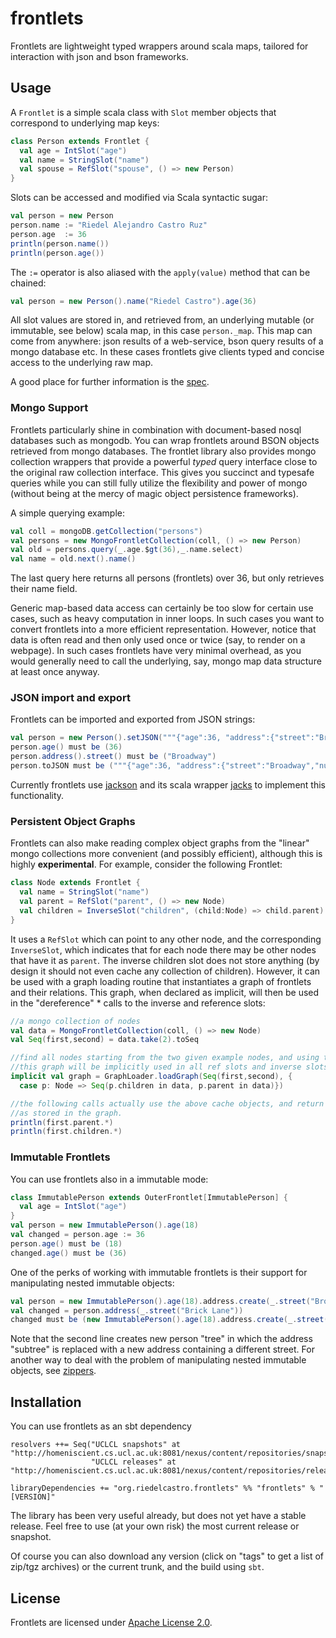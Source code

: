 frontlets
=========

Frontlets are lightweight typed wrappers around scala maps, tailored for interaction with json and bson frameworks.

Usage
-----

A `Frontlet` is a simple scala class with `Slot` member objects that correspond to underlying map keys:

```scala
class Person extends Frontlet {
  val age = IntSlot("age")
  val name = StringSlot("name")
  val spouse = RefSlot("spouse", () => new Person)
}
```

Slots can be accessed and modified via Scala syntactic sugar:

```scala
val person = new Person
person.name := "Riedel Alejandro Castro Ruz"
person.age  := 36
println(person.name())
println(person.age())
```

The `:=` operator is also aliased with the `apply(value)` method that can be chained:

```scala
val person = new Person().name("Riedel Castro").age(36)
```


All slot values are stored in, and retrieved from, an underlying mutable (or immutable, see below) scala map, in this case `person._map`.
This map can come from anywhere: json results of a web-service, bson query results of a mongo database etc. In these
cases frontlets give clients typed and concise access to the underlying raw map.

A good place for further information is the [spec][spec].

### Mongo Support ###

Frontlets particularly shine in combination with document-based nosql databases such as mongodb. You can
wrap frontlets around BSON objects retrieved from mongo databases. The frontlet library also provides
mongo collection wrappers that provide a powerful *typed* query interface close to the original raw
collection interface. This gives you succinct and typesafe queries while you can still fully
utilize the flexibility and power of mongo (without being at the mercy of magic object persistence frameworks).

A simple querying example:

```scala
val coll = mongoDB.getCollection("persons")
val persons = new MongoFrontletCollection(coll, () => new Person)
val old = persons.query(_.age.$gt(36),_.name.select)
val name = old.next().name()
```

The last query here returns all persons (frontlets) over 36, but only retrieves their name field.

Generic map-based data access can certainly be too slow for certain use cases, such as heavy computation in inner
loops. In such cases you want to convert frontlets into a more efficient representation. However, notice that data
is often read and then only used once or twice (say, to render on a webpage). In such cases frontlets
have very minimal overhead, as you would generally need to call the underlying, say, mongo map data structure
at least once anyway.

### JSON import and export ###

Frontlets can be imported and exported from JSON strings:

```scala
val person = new Person().setJSON("""{"age":36, "address":{"street":"Broadway","number":1}}""")
person.age() must be (36)
person.address().street() must be ("Broadway")
person.toJSON must be ("""{"age":36, "address":{"street":"Broadway","number":1}}""")
```

Currently frontlets use [jackson](http://jackson.codehaus.org/) and its
scala wrapper [jacks](https://github.com/wg/jacks) to implement this functionality.

### Persistent Object Graphs ###

Frontlets can also make reading complex object graphs from the "linear" mongo collections more convenient (and possibly
efficient), although this is highly **experimental**. For example, consider the following Frontlet:

```scala
class Node extends Frontlet {
  val name = StringSlot("name")
  val parent = RefSlot("parent", () => new Node)
  val children = InverseSlot("children", (child:Node) => child.parent)
}
```

It uses a `RefSlot` which can point to any other node, and the corresponding `InverseSlot`, which
indicates that for each node there may be other nodes that have it as `parent`. The inverse children slot
does not store anything (by design it should not even cache any collection of children). However,
it can be used with a graph loading routine that instantiates a graph of frontlets and their relations.
This graph, when declared as implicit, will then be used in the "dereference" * calls to the inverse
and reference slots:

```scala
//a mongo collection of nodes
val data = MongoFrontletCollection(coll, () => new Node)
val Seq(first,second) = data.take(2).toSeq

//find all nodes starting from the two given example nodes, and using the given neighborhood function
//this graph will be implicitly used in all ref slots and inverse slots when calling "*" methods
implicit val graph = GraphLoader.loadGraph(Seq(first,second), {
  case p: Node => Seq(p.children in data, p.parent in data)})

//the following calls actually use the above cache objects, and return the neighbor of the given object
//as stored in the graph.
println(first.parent.*)
println(first.children.*)
```

### Immutable Frontlets ###

You can use frontlets also in a immutable mode:

```scala
class ImmutablePerson extends OuterFrontlet[ImmutablePerson] {
  val age = IntSlot("age")
}
val person = new ImmutablePerson().age(18)
val changed = person.age := 36
person.age() must be (18)
changed.age() must be (36)
```

One of the perks of working with immutable frontlets is their support for manipulating nested immutable objects:

```scala
val person = new ImmutablePerson().age(18).address.create(_.street("Broadway"))
val changed = person.address(_.street("Brick Lane"))
changed must be (new ImmutablePerson().age(18).address.create(_.street("Brick Lane")))
```
Note that the second line creates new person "tree" in which the address "subtree" is replaced with a
new address containing a different street. For another way to deal with the problem of manipulating nested
immutable objects, see [zippers][zippers].


Installation
------------
You can use frontlets as an sbt dependency

    resolvers ++= Seq("UCLCL snapshots" at "http://homeniscient.cs.ucl.ac.uk:8081/nexus/content/repositories/snapshots",
                      "UCLCL releases" at "http://homeniscient.cs.ucl.ac.uk:8081/nexus/content/repositories/releases")

    libraryDependencies += "org.riedelcastro.frontlets" %% "frontlets" % "[VERSION]"

The library has been very useful already, but does not yet have a stable release. Feel free to use (at your own risk)
the most current release or snapshot.

Of course you can also download any version (click on "tags" to get a list of zip/tgz archives) or the current trunk,
and the build using `sbt`.

License
-------
Frontlets are licensed under [Apache License 2.0](http://www.apache.org/licenses/LICENSE-2.0.html).

[spec]: https://github.com/riedelcastro/frontlets/blob/master/src/test/scala/org/riedelcastro/frontlets/FrontletSpec.scala
[zippers]: http://scienceblogs.com/goodmath/2010/01/13/zippers-making-functional-upda/
